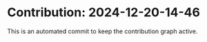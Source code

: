 # Contribution: 2024-12-20-14-46
This is an automated commit to keep the contribution graph active.

